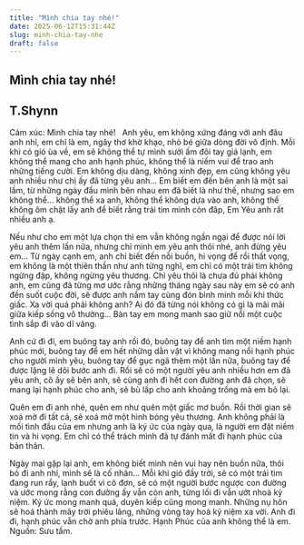 ```yaml
---
title: "Mình chia tay nhé!"
date: 2025-06-12T15:31:44Z
slug: minh-chia-tay-nhe
draft: false
---
```


## Mình chia tay nhé!

## T.Shynn

Cảm xúc: Mình chia tay nhé! ​ ​​ ​Anh yêu, em không xứng đáng với anh đâu anh nhỉ, em chỉ là em, ngây thơ khờ khạo, nhỏ bé giữa dòng đời vô định. Mỗi khi có gió ùa về, em sẽ không thể tự mình sưởi ấm đôi tay giá lạnh, em không thể mang cho anh hạnh phúc, không thể là niềm vui để trao anh những tiếng cười. Em không dịu dàng, không xinh đẹp, em cũng không yêu anh nhiều như chị ấy đã từng yêu anh... Em biết em đến bên anh là một sai lầm, từ những ngày đầu mình bên nhau em đã biết là như thế, nhưng sao em không thể… không thể xa anh, không thể không dựa vào anh, không thể không ôm chặt lấy anh để biết rằng trái tim mình còn đâp, Em Yêu anh rất nhiều anh ạ.

Nếu như cho em một lựa chọn thì em vẫn không ngần ngại để được nói lời yêu anh thêm lần nữa, nhưng chỉ mình em yêu anh thôi nhé, anh đừng yêu em… Từ ngày cạnh em, anh chỉ biết đến nỗi buồn, hi vọng để rồi thất vọng, em không là một thiên thần như anh từng nghĩ, em chỉ có một trái tim không ngừng đập, không ngừng yêu thương. Chỉ yêu thôi là chưa đủ phải không anh, em cũng đã từng mơ ước rằng những tháng ngày sau này em sẽ có anh đến suốt cuộc đời, sẽ được anh nắm tay cùng đón bình minh mỗi khi thức giấc. Xa vời quá phải không anh? Ai đó đã từng nói không có gì là mãi mãi giữa kiếp sống vô thường… Bàn tay em mong manh sao giữ nổi một cuộc tình sắp đi vào dĩ vãng.

Anh cứ đi đi, em buông tay anh rồi đó, buông tay để anh tìm một niềm hạnh phúc mới, buông tay để em hết những dằn vặt vì không mang nổi hạnh phúc cho người mình yêu, buông tay để gục ngã thêm một lần nữa, buông tay để được lặng lẽ dõi bước anh đi. Rồi sẽ có một người yêu anh nhiều hơn em đã yêu anh, cô ấy sẽ bên anh, sẽ cùng anh đi hết con đường anh đã chọn, sẽ mang lại hạnh phúc cho anh, sẽ bù lấp cho anh khoảng trống mà em bỏ lại.

Quên em đi anh nhé, quên em như quên một giấc mơ buồn. Rồi thời gian sẽ xoá mờ đi tất cả, sẽ xoá mờ một hình bóng yêu thương. Anh không phải là mối tình đầu của em nhưng anh là ký ức của ngày qua, là người em đặt niềm tin và hi vọng. Em chỉ có thể trách mình đã tự đánh mất đi hạnh phúc của bản thân.

Ngày mai gặp lại anh, em không biết mình nên vui hay nên buồn nữa, thôi bỏ đi anh nhỉ, mình sẽ là cố nhân... Mỗi khi gió đầy trời, sẽ có một trái tim đang run rẩy, lạnh buốt vì cô đơn, sẽ có một người bước ngược con đường và ước mong rằng con đường ấy vẫn còn anh, từng lối đi vẫn ướt nhoà kỷ niệm. Ký ức mong manh quá, duyên kiếp cũng mong manh. Những nụ hôn sẽ hoá thành mây trời phiêu lãng, những vòng tay hoá kỷ niệm xa vời. Anh đi đi, hạnh phúc vẫn chờ anh phía trước. Hạnh Phúc của anh không thể là em.​ ​ ​Nguồn: Sưu tầm.​
